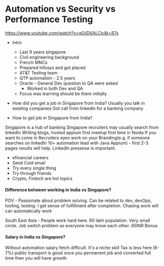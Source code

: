 # Automation vs Security vs Performance Testing

https://www.youtube.com/watch?v=qGjjDXALCic&t=87s

* Intro
  * Last 9 years singapore
  * Civil engineering background
  * French MNCs
  * Prepared Infosys and got placed
  * AT&T Testing team
  * QTP automation - 2.5 years
  * Oracle - General Dev question to QA were asked
    * Worked in both Dev and QA
  * Focus was learning should be there initially

* How did you get a job in Singapore from India?
Usually you talk in existing companies
Got call from linkedIn for a banking company

* How to get job in Singapore from India?

Singapore is a hub of banking
Singapore recruiters may usually search from linkedIn
Writing blogs, hosted appium first meetup first time in Noida
If you want to come in Recruiters eyes work on your Branding(e.g. if someone searches on linkedIn 10+ automation lead with Java Appium) - first 2-3 pages results will help. LinkedIn presense is important.

* efinancial careers
* Send Cold email
* Try every single thing
* Try through friends
* Crypto, Fintech are hot topics

#### Difference between working in India vs Singapore?

POV - Passionate about problem solving. Can be related to dev, devOps, tooling, testing. I get sense of fulfillment after completion.
Chasing work will can automatically work

South East Asia - People work hard here.
60 lakh population.
Very small circle. Job switch problem as everyone may know each other.
65INR
Bonus

#### Salary in India vs Singapore?

Without automation salary fetch difficult.
It's a niche skill
Tax is less here (6-7%)
public transport is good
once you permanent job and converted full time then you will have growth 
